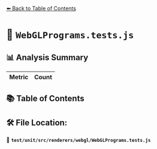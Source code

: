 [⬅️ Back to Table of Contents](../../../../../index.md)

# 📄 `WebGLPrograms.tests.js`

## 📊 Analysis Summary

| Metric | Count |
|--------|-------|

## 📚 Table of Contents


## 🛠️ File Location:
📂 **`test/unit/src/renderers/webgl/WebGLPrograms.tests.js`**